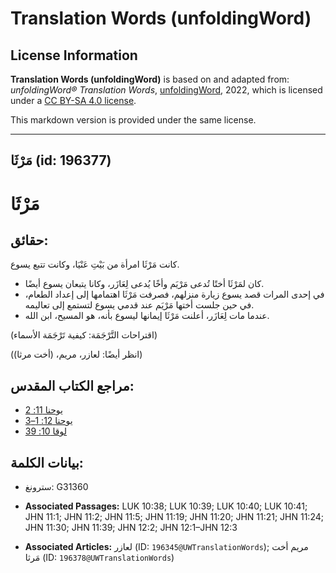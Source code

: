 # Translation Words (unfoldingWord)

## License Information

**Translation Words (unfoldingWord)** is based on and adapted from: _unfoldingWord® Translation Words_, [unfoldingWord](https://unfoldingword.org/utw), 2022, which is licensed under a [CC BY-SA 4.0 license](https://creativecommons.org/licenses/by-sa/4.0/legalcode.en).

This markdown version is provided under the same license.



--------------------------------

## مَرْثَا (id: 196377)

مَرْثَا
=======

حقائق:
------

كانت مَرْثَا امرأة من بَيْتِ عَنْيَا، وكانت تتبع يسوع.

* كان لمَرْثَا أختًا تُدعى مَرْيَم وأخًا يُدعى لِعَازَر، وكانا يتبعان يسوع أيضًا.
* في إحدى المرات قصد يسوع زيارة منزلهم، فصرفت مَرْثَا اهتمامها إلى إعداد الطعام، في حين جلست أختها مَرْيَم عند قدمي يسوع لتستمع إلى تعاليمه.
* عندما مات لِعَازَر، أعلنت مَرْثَا إيمانها ليسوع بأنه، هو المسيح، ابن الله.

(اقتراحات التَّرْجَمَة: كيفية تَرْجَمَة الأسماء)

(انظر أيضًا: لعازر، مريم، (أخت مرثا))

مراجع الكتاب المقدس:
--------------------

* [يوحنا 11: 2](https://ref.ly/John11:2)
* [يوحنا 12: 1–3](https://ref.ly/John12:1-John12:3)
* [لوقا 10: 39](https://ref.ly/Luke10:39)

بيانات الكلمة:
--------------

* سترونغ: G31360

* **Associated Passages:** LUK 10:38; LUK 10:39; LUK 10:40; LUK 10:41; JHN 11:1; JHN 11:2; JHN 11:5; JHN 11:19; JHN 11:20; JHN 11:21; JHN 11:24; JHN 11:30; JHN 11:39; JHN 12:2; JHN 12:1–JHN 12:3
* **Associated Articles:** لعازر (ID: `196345@UWTranslationWords`); مريم أخت مَرثا (ID: `196378@UWTranslationWords`)

